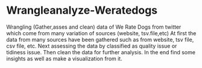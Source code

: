 # Wrangleanalyze-Weratedogs
Wrangling (Gather,asses and clean) data of We Rate Dogs from twitter which come from many variation of sources (website, tsv.file,etc)
At first the data from many sources have been gathered such as from website, tsv file, csv file, etc.
Next assessing the data by classified as quality issue or tidiness issue.
Then clean the data for further analysis. In the end find some insights as well as make a visualization from it.
